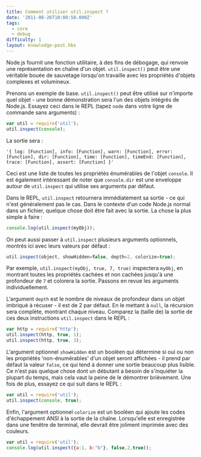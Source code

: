 ```yaml
---
title: Comment utiliser util.inspect ?
date: '2011-08-26T10:08:50.000Z'
tags:
  - core
  - debug
difficulty: 1
layout: knowledge-post.hbs
---
```


Node.js fournit une fonction utilitaire, à des fins de débogage, qui renvoie une représentation en chaîne d'un objet. `util.inspect()` peut être une véritable bouée de sauvetage lorsqu'on travaille avec les propriétés d'objets complexes et volumineux.

Prenons un exemple de base. `util.inspect()` peut être utilisé sur n'importe quel objet - une bonne démonstration sera l'un des objets intégrés de Node.js. Essayez ceci dans le REPL (tapez `node` dans votre ligne de commande sans arguments) :

```javascript
var util = require('util');
util.inspect(console);
```

La sortie sera :

```
'{ log: [Function], info: [Function], warn: [Function], error: [Function], dir: [Function], time: [Function], timeEnd: [Function], trace: [Function], assert: [Function] }'
```

Ceci est une liste de toutes les propriétés énumérables de l'objet `console`. Il est également intéressant de noter que `console.dir` est une enveloppe autour de `util.inspect` qui utilise ses arguments par défaut.

Dans le REPL, `util.inspect` retournera immédiatement sa sortie - ce qui n'est généralement pas le cas. Dans le contexte d'un code Node.js normal dans un fichier, quelque chose doit être fait avec la sortie. La chose la plus simple à faire :

```javascript
console.log(util.inspect(myObj));
```

On peut aussi passer à `util.inspect` plusieurs arguments optionnels, montrés ici avec leurs valeurs par défaut :

```javascript
util.inspect(object, showHidden=false, depth=2, colorize=true);
```

Par exemple, `util.inspect(myObj, true, 7, true)` inspectera `myObj`, en montrant toutes les propriétés cachées et non cachées jusqu'à une profondeur de `7` et colorera la sortie. Passons en revue les arguments individuellement.

L'argument `depth` est le nombre de niveaux de profondeur dans un objet imbriqué à récuser - il est de 2 par défaut. En le mettant à `null`, la récursion sera complète, montrant chaque niveau. Comparez la (taille de) la sortie de ces deux instructions `util.inspect` dans le REPL :

```javascript
var http = require('http');
util.inspect(http, true, 1);
util.inspect(http, true, 3);
```

L'argument optionnel `showHidden` est un booléen qui détermine si oui ou non les propriétés 'non-énumérables' d'un objet seront affichées - il prend par défaut la valeur `false`, ce qui tend à donner une sortie beaucoup plus lisible. Ce n'est pas quelque chose dont un débutant a besoin de s'inquiéter la plupart du temps, mais cela vaut la peine de le démontrer brièvement. Une fois de plus, essayez ce qui suit dans le REPL :

```javascript
var util = require('util');
util.inspect(console, true);
```

Enfin, l'argument optionnel `colorize` est un booléen qui ajoute les codes d'échappement ANSI à la sortie de la chaîne. Lorsqu'elle est enregistrée dans une fenêtre de terminal, elle devrait être joliment imprimée avec des couleurs.

```javascript
var util = require('util');
console.log(util.inspect({a:1, b:"b"}, false,2,true));
```
